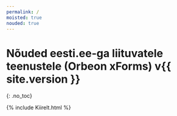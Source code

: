 ```yaml
---
permalink: /
moisted: true
nouded: true
---
```


# Nõuded eesti.ee-ga liituvatele teenustele (Orbeon xForms) v{{ site.version }}
{: .no_toc}

<div style='margin-bottom: 1rem;'>
  {% include Kiirelt.html %}
</div>
